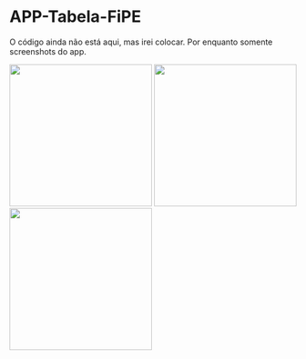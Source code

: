 # APP-Tabela-FiPE
O código ainda não está aqui, mas irei colocar. Por enquanto somente screenshots do app.

<img src="https://user-images.githubusercontent.com/86331224/131391978-025c0954-4938-4161-bab6-737fee8ff6f8.png" width="250"> <img src="https://user-images.githubusercontent.com/86331224/131391985-8df0c5ca-c88c-4e71-830e-de2a34beb290.png" width="250"> <img src="https://user-images.githubusercontent.com/86331224/131391991-59f9b5e3-e834-4de8-9fdc-e9705aa5b630.png" width="250">


